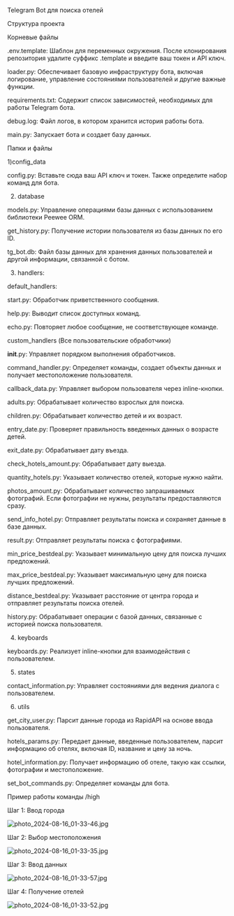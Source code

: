 Telegram Bot для поиска отелей

Структура проекта

Корневые файлы

.env.template: Шаблон для переменных окружения. После клонирования репозитория удалите суффикс .template и введите ваш токен и API ключ.

loader.py: Обеспечивает базовую инфраструктуру бота, включая логирование, управление состояниями пользователей и другие важные функции.

requirements.txt: Содержит список зависимостей, необходимых для работы Telegram бота.

debug.log: Файл логов, в котором хранится история работы бота.

main.py: Запускает бота и создает базу данных.

Папки и файлы

1)config_data

config.py: Вставьте сюда ваш API ключ и токен. Также определите набор команд для бота.

2) database

models.py: Управление операциями базы данных с использованием библиотеки Peewee ORM.

get_history.py: Получение истории пользователя из базы данных по его ID.

tg_bot.db: Файл базы данных для хранения данных пользователей и другой информации, связанной с ботом.

3) handlers:

default_handlers:

start.py: Обработчик приветственного сообщения.

help.py: Выводит список доступных команд.

echo.py: Повторяет любое сообщение, не соответствующее команде.


custom_handlers (Все пользовательские обработчики)

__init__.py: Управляет порядком выполнения обработчиков.

command_handler.py: Определяет команды, создает объекты данных и получает местоположение пользователя.

callback_data.py: Управляет выбором пользователя через inline-кнопки.

adults.py: Обрабатывает количество взрослых для поиска.

children.py: Обрабатывает количество детей и их возраст.

entry_date.py: Проверяет правильность введенных данных о возрасте детей.

exit_date.py: Обрабатывает дату въезда.

check_hotels_amount.py: Обрабатывает дату выезда.

quantity_hotels.py: Указывает количество отелей, которые нужно найти.

photos_amount.py: Обрабатывает количество запрашиваемых фотографий. Если фотографии не нужны, результаты предоставляются сразу.

send_info_hotel.py: Отправляет результаты поиска и сохраняет данные в базе данных.

result.py: Отправляет результаты поиска с фотографиями.

min_price_bestdeal.py: Указывает минимальную цену для поиска лучших предложений.

max_price_bestdeal.py: Указывает максимальную цену для поиска лучших предложений.

distance_bestdeal.py: Указывает расстояние от центра города и отправляет результаты поиска отелей.

history.py: Обрабатывает операции с базой данных, связанные с историей поиска пользователя.

4) keyboards

keyboards.py: Реализует inline-кнопки для взаимодействия с пользователем.

5) states

contact_information.py: Управляет состояниями для ведения диалога с пользователем.

6) utils

get_city_user.py: Парсит данные города из RapidAPI на основе ввода пользователя.

hotels_params.py: Передает данные, введенные пользователем, парсит информацию об отелях, включая ID, название и цену за ночь.

hotel_information.py: Получает информацию об отеле, такую как ссылки, фотографии и местоположение.

set_bot_commands.py: Определяет команды для бота.


Пример работы команды /high

Шаг 1: Ввод города

![photo_2024-08-16_01-33-46.jpg](..%2F..%2F..%2FDesktop%2Fphoto_2024-08-16_01-33-46.jpg)

Шаг 2: Выбор местоположения

![photo_2024-08-16_01-33-35.jpg](..%2F..%2F..%2FDesktop%2Fphoto_2024-08-16_01-33-35.jpg)

Шаг 3: Ввод данных

![photo_2024-08-16_01-33-57.jpg](..%2F..%2F..%2FDesktop%2Fphoto_2024-08-16_01-33-57.jpg)

Шаг 4: Получение отелей

![photo_2024-08-16_01-33-52.jpg](..%2F..%2F..%2FDesktop%2Fphoto_2024-08-16_01-33-52.jpg)
